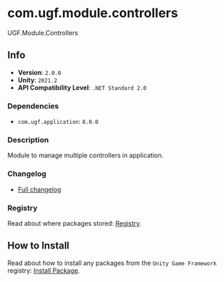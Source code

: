 # com.ugf.module.controllers

UGF.Module.Controllers

## Info

- **Version**: `2.0.0`
- **Unity**: `2021.2`
- **API Compatibility Level**: `.NET Standard 2.0`

### Dependencies

- `com.ugf.application`: `8.0.0`


### Description

Module to manage multiple controllers in application.

### Changelog

- [Full changelog](changelog.md)

### Registry

Read about where packages stored: [Registry](https://github.com/unity-game-framework/organization/blob/main/docs/registry.md).

## How to Install

Read about how to install any packages from the `Unity Game Framework` registry: [Install Package](https://github.com/unity-game-framework/organization/blob/main/docs/install-packages.md).
